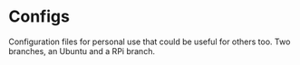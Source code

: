 Configs
=======

Configuration files for personal use that could be useful for others too. Two branches, an Ubuntu and a RPi branch.
